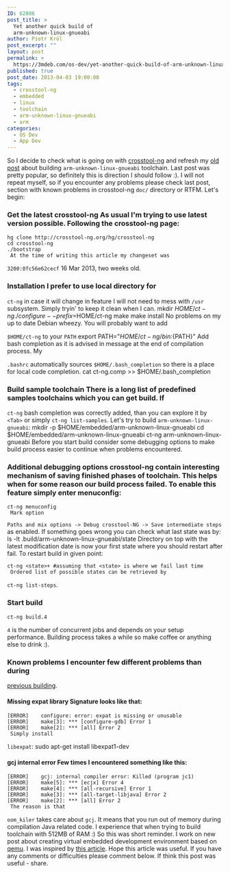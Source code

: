 ```yaml
---
ID: 62806
post_title: >
  Yet another quick build of
  arm-unknown-linux-gnueabi
author: Piotr Król
post_excerpt: ""
layout: post
permalink: >
  https://3mdeb.com/os-dev/yet-another-quick-build-of-arm-unknown-linux-gnueabi/
published: true
post_date: 2013-04-03 19:00:00
tags:
  - crosstool-ng
  - embedded
  - linux
  - toolchain
  - arm-unknown-linux-gnueabi
  - arm
categories:
  - OS Dev
  - App Dev
---
```

So I decide to check what is going on with [crosstool-ng][1] and refresh my [old post][2] about building `arm-unknown-linux-gnueabi` toolchain. Last post was pretty popular, so definitely this is direction I should follow :). I will not repeat myself, so if you encounter any problems please check last post, section with known problems in crosstool-ng `doc/` directory or RTFM. Let's begin: 
### Get the latest crosstool-ng As usual I'm trying to use latest version possible. Following the crosstool-ng page: 

    hg clone http://crosstool-ng.org/hg/crosstool-ng
    cd crosstool-ng
    ./bootstrap
     At the time of writing this article my changeset was 

`3200:0fc56e62cecf` 16 Mar 2013, two weeks old. 
### Installation I prefer to use local directory for 

`ct-ng` in case it will change in feature I will not need to mess with `/usr` subsystem. Simply tryin' to keep it clean when I can. 
    mkdir $HOME/ct-ng
    ./configure --prefix=$HOME/ct-ng
    make
    make install
     No problems on my up to date Debian wheezy. You will probably want to add 

`$HOME/ct-ng` to your `PATH` 
    export PATH="$HOME/ct-ng/bin:${PATH}"
     Add bash completion as it is advised in message at the end of compilation process. My 

`.bashrc` automatically sources `$HOME/.bash_completion` so there is a place for local code completion. 
    cat ct-ng.comp >> $HOME/.bash_completion
    

### Build sample toolchain There is a long list of predefined samples toolchains which you can get build. If 

`ct-ng` bash completion was correctly added, than you can explore it by `<Tab>` or simply `ct-ng list-samples`. Let's try to build `arm-unknown-linux-gnueabi`: 
    mkdir -p $HOME/embedded/arm-unknown-linux-gnueabi
    cd $HOME/embedded/arm-unknown-linux-gnueabi
    ct-ng arm-unknown-linux-gnueabi
     Before you start build consider some debugging options to make build process easier to continue when problems encountered. 

### Additional debugging options crosstool-ng contain interesting mechanism of saving finished phases of toolchain. This helps when for some reason our build process failed. To enable this feature simply enter menuconfig: 

    ct-ng menuconfig
     Mark option 

`Paths and mix options -> Debug crosstool-NG -> Save intermediate steps` as enabled. If something goes wrong you can check what last state was by: 
    ls -lt .build/arm-unknown-linux-gnueabi/state
     Directory on top with the latest modification date is now your first state where you should restart after fail. To restart build in given point: 

    ct-ng <state>+ #assuming that <state> is where we fail last time
     Ordered list of possible states can be retrieved by 

`ct-ng list-steps`. 
### Start build

    ct-ng build.4
    

`4` is the number of concurrent jobs and depends on your setup performance. Building process takes a while so make coffee or anything else to drink :). 
### Known problems I encounter few different problems than during 

[previous building][2]. 
#### Missing expat library Signature looks like that: 

    [ERROR]    configure: error: expat is missing or unusable
    [ERROR]    make[3]: *** [configure-gdb] Error 1
    [ERROR]    make[2]: *** [all] Error 2
     Simply install 

`libexpat`: 
    sudo apt-get install libexpat1-dev
    

#### gcj internal error Few times I encountered something like this: 

    [ERROR]    gcj: internal compiler error: Killed (program jc1)
    [ERROR]    make[5]: *** [ecjx] Error 4
    [ERROR]    make[4]: *** [all-recursive] Error 1
    [ERROR]    make[3]: *** [all-target-libjava] Error 2
    [ERROR]    make[2]: *** [all] Error 2
     The reason is that 

`oom_kiler` takes care about `gcj`. It means that you run out of memory during compilation Java related code. I experience that when trying to build toolchain with 512MB of RAM :) So this was short reminder. I work on new post about creating virtual embedded development environment based on [qemu][3]. I was inspired by [this article][4]. Hope this article was useful. If you have any comments or difficulties please comment below. If think this post was useful - share.

 [1]: http://crosstool-ng.org
 [2]: /2012/03/14/quick-build-of-arm-unknown-linux
 [3]: http://wiki.qemu.org/Main_Page
 [4]: http://www.elinux.org/Virtual_Development_Board